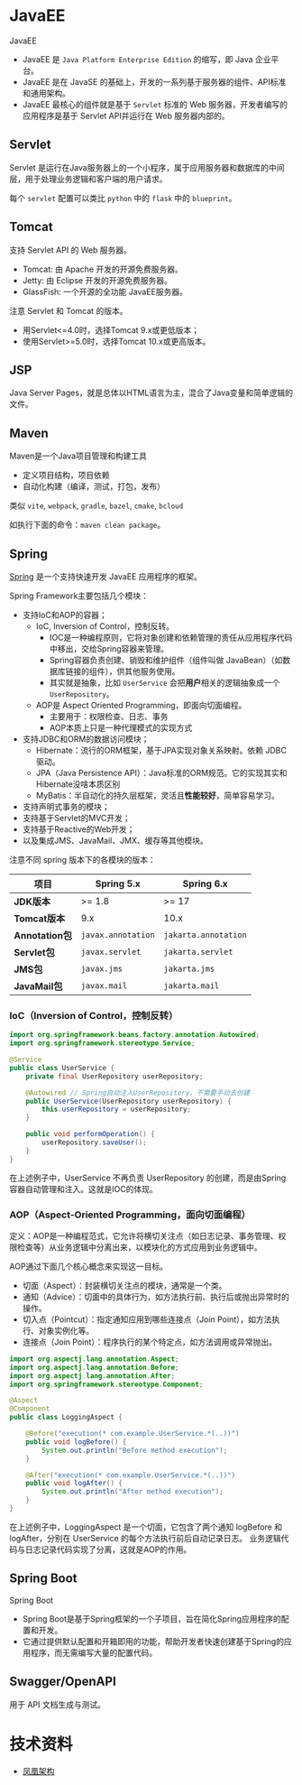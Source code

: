 # JavaEE

JavaEE
- JavaEE 是 `Java Platform Enterprise Edition` 的缩写，即 Java 企业平台。
- JavaEE 是在 JavaSE 的基础上，开发的一系列基于服务器的组件、API标准和通用架构。
- JavaEE 最核心的组件就是基于 `Servlet` 标准的 Web 服务器，开发者编写的应用程序是基于 Servlet API并运行在 Web 服务器内部的。

## Servlet
Servlet 是运行在Java服务器上的一个小程序，属于应用服务器和数据库的中间层，用于处理业务逻辑和客户端的用户请求。

每个 `servlet` 配置可以类比 `python` 中的 `flask` 中的 `blueprint`。

## Tomcat
支持 Servlet API 的 Web 服务器。
- Tomcat: 由 Apache 开发的开源免费服务器。
- Jetty: 由 Eclipse 开发的开源免费服务器。
- GlassFish: 一个开源的全功能 JavaEE服务器。

注意 Servlet 和 Tomcat 的版本。
- 用Servlet<=4.0时，选择Tomcat 9.x或更低版本；
- 使用Servlet>=5.0时，选择Tomcat 10.x或更高版本。

## JSP
Java Server Pages，就是总体以HTML语言为主，混合了Java变量和简单逻辑的文件。

## Maven
Maven是一个Java项目管理和构建工具
- 定义项目结构，项目依赖
- 自动化构建（编译，测试，打包，发布）

类似 `vite`, `webpack`, `gradle`, `bazel`, `cmake`, `bcloud`

如执行下面的命令：`maven clean package`。

## Spring
[Spring](https://spring.io/) 是一个支持快速开发 JavaEE 应用程序的框架。

Spring Framework主要包括几个模块：
- 支持IoC和AOP的容器；
    - IoC, Inversion of Control，控制反转。
        - IOC是一种编程原则，它将对象创建和依赖管理的责任从应用程序代码中移出，交给Spring容器来管理。
        - Spring容器负责创建、销毁和维护组件（组件叫做 JavaBean）（如数据库链接的组件），供其他服务使用。
        - 其实就是抽象，比如 `UserService` 会把**用户**相关的逻辑抽象成一个 `UserRepository`。
    - AOP是 Aspect Oriented Programming，即面向切面编程。
        - 主要用于：权限检查、日志、事务
        - AOP本质上只是一种代理模式的实现方式
- 支持JDBC和ORM的数据访问模块；
    - Hibernate：流行的ORM框架，基于JPA实现对象关系映射。依赖 JDBC驱动。
    - JPA（Java Persistence API）：Java标准的ORM规范。它的实现其实和Hibernate没啥本质区别
    - MyBatis：半自动化的持久层框架，灵活且**性能较好**，简单容易学习。
- 支持声明式事务的模块；
- 支持基于Servlet的MVC开发；
- 支持基于Reactive的Web开发；
- 以及集成JMS、JavaMail、JMX、缓存等其他模块。

注意不同 spring 版本下的各模块的版本：

| 项目            | Spring 5.x            | Spring 6.x            |
|-----------------|-----------------------|-----------------------|
| **JDK版本**     | >= 1.8                | >= 17                 |
| **Tomcat版本**  | 9.x                   | 10.x                  |
| **Annotation包**| `javax.annotation`    | `jakarta.annotation`  |
| **Servlet包**   | `javax.servlet`       | `jakarta.servlet`     |
| **JMS包**       | `javax.jms`           | `jakarta.jms`         |
| **JavaMail包**  | `javax.mail`          | `jakarta.mail`        |

### IoC（Inversion of Control，控制反转）
```java
import org.springframework.beans.factory.annotation.Autowired;
import org.springframework.stereotype.Service;

@Service
public class UserService {
    private final UserRepository userRepository;

    @Autowired // Spring自动注入UserRepository，不需要手动去创建
    public UserService(UserRepository userRepository) {
        this.userRepository = userRepository;
    }

    public void performOperation() {
        userRepository.saveUser();
    }
}
```
在上述例子中，UserService 不再负责 UserRepository 的创建，而是由Spring容器自动管理和注入。这就是IOC的体现。

### AOP（Aspect-Oriented Programming，面向切面编程）
定义：AOP是一种编程范式，它允许将横切关注点（如日志记录、事务管理、权限检查等）从业务逻辑中分离出来，以模块化的方式应用到业务逻辑中。

AOP通过下面几个核心概念来实现这一目标。
- 切面（Aspect）：封装横切关注点的模块，通常是一个类。
- 通知（Advice）：切面中的具体行为，如方法执行前、执行后或抛出异常时的操作。
- 切入点（Pointcut）：指定通知应用到哪些连接点（Join Point），如方法执行、对象实例化等。
- 连接点（Join Point）：程序执行的某个特定点，如方法调用或异常抛出。

```java
import org.aspectj.lang.annotation.Aspect;
import org.aspectj.lang.annotation.Before;
import org.aspectj.lang.annotation.After;
import org.springframework.stereotype.Component;

@Aspect
@Component
public class LoggingAspect {

    @Before("execution(* com.example.UserService.*(..))")
    public void logBefore() {
        System.out.println("Before method execution");
    }

    @After("execution(* com.example.UserService.*(..))")
    public void logAfter() {
        System.out.println("After method execution");
    }
}
```
在上述例子中，LoggingAspect 是一个切面，它包含了两个通知 logBefore 和 logAfter，分别在 UserService 的每个方法执行前后自动记录日志。
业务逻辑代码与日志记录代码实现了分离，这就是AOP的作用。


## Spring Boot
Spring Boot
- Spring Boot是基于Spring框架的一个子项目，旨在简化Spring应用程序的配置和开发。
- 它通过提供默认配置和开箱即用的功能，帮助开发者快速创建基于Spring的应用程序，而无需编写大量的配置代码。


## Swagger/OpenAPI
用于 API 文档生成与测试。

# 技术资料
- [凤凰架构](https://icyfenix.cn/)
